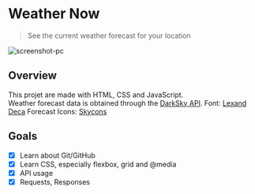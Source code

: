 # Weather Now
> See the current weather forecast for your location

![screenshot-pc](https://i.ibb.co/NC02YXZ/Screenshot-20190912-134704.png)

## Overview

This projet are made with HTML, CSS and JavaScript.<br/>
Weather forecast data is obtained through the [DarkSky API](https://darksky.net/dev/docs).
Font: [Lexand Deca](https://fonts.google.com/specimen/Lexend+Deca)
Forecast Icons: [Skycons](https://darkskyapp.github.io/skycons/)

## Goals

- [x] Learn about Git/GitHub
- [x] Learn CSS, especially flexbox, grid and @media
- [x] API usage
- [x] Requests, Responses
